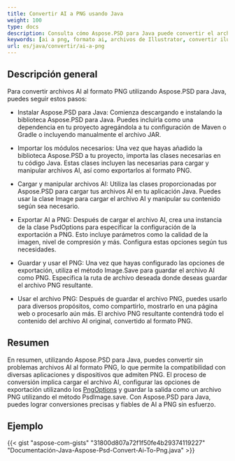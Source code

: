 ```yaml
---
title: Convertir AI a PNG usando Java
weight: 100
type: docs
description: Consulta cómo Aspose.PSD para Java puede convertir el archivo AI a PNG.
keywords: [ai a png, formato ai, archivos de Illustrator, convertir ilustrador, png, psd api, java, muestra de código]
url: es/java/convertir/ai-a-png
---
```


## **Descripción general**
Para convertir archivos AI al formato PNG utilizando Aspose.PSD para Java, puedes seguir estos pasos:

- Instalar Aspose.PSD para Java: Comienza descargando e instalando la biblioteca Aspose.PSD para Java. Puedes incluirla como una dependencia en tu proyecto agregándola a tu configuración de Maven o Gradle o incluyendo manualmente el archivo JAR.

- Importar los módulos necesarios: Una vez que hayas añadido la biblioteca Aspose.PSD a tu proyecto, importa las clases necesarias en tu código Java. Estas clases incluyen las necesarias para cargar y manipular archivos AI, así como exportarlos al formato PNG.

- Cargar y manipular archivos AI: Utiliza las clases proporcionadas por Aspose.PSD para cargar tus archivos AI en tu aplicación Java. Puedes usar la clase Image para cargar el archivo AI y manipular su contenido según sea necesario.

- Exportar AI a PNG: Después de cargar el archivo AI, crea una instancia de la clase PsdOptions para especificar la configuración de la exportación a PNG. Esto incluye parámetros como la calidad de la imagen, nivel de compresión y más. Configura estas opciones según tus necesidades.

- Guardar y usar el PNG: Una vez que hayas configurado las opciones de exportación, utiliza el método Image.Save para guardar el archivo AI como PNG. Especifica la ruta de archivo deseada donde deseas guardar el archivo PNG resultante.

- Usar el archivo PNG: Después de guardar el archivo PNG, puedes usarlo para diversos propósitos, como compartirlo, mostrarlo en una página web o procesarlo aún más. El archivo PNG resultante contendrá todo el contenido del archivo AI original, convertido al formato PNG.

## **Resumen**
En resumen, utilizando Aspose.PSD para Java, puedes convertir sin problemas archivos AI al formato PNG, lo que permite la compatibilidad con diversas aplicaciones y dispositivos que admiten PNG. El proceso de conversión implica cargar el archivo AI, configurar las opciones de exportación utilizando los [PngOptions](https://reference.aspose.com/psd/java/com.aspose.psd.imageoptions/pngoptions/) y guardar la salida como un archivo PNG utilizando el método PsdImage.save. Con Aspose.PSD para Java, puedes lograr conversiones precisas y fiables de AI a PNG sin esfuerzo.

## **Ejemplo**
{{< gist "aspose-com-gists" "31800d807a72f1f50fe4b29374119227" "Documentación-Java-Aspose-Psd-Convert-Ai-To-Png.java" >}}
